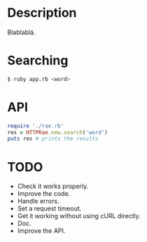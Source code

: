 Description
===========

Blablablá.

Searching
=========
```bash
$ ruby app.rb <word>
```

API
===
```ruby
require './rae.rb'
res = HTTPRae.new.search('word')
puts res # prints the results
```

TODO
====
* Check it works properly.
* Improve the code.
* Handle errors.
* Set a request timeout.
* Get it working without using cURL directly.
* Doc.
* Improve the API.
